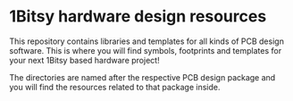 # 1Bitsy hardware design resources

This repository contains libraries and templates for all kinds of PCB design software. This is where you will find symbols, footprints and templates for your next 1Bitsy based hardware project!

The directories are named after the respective PCB design package and you will find the resources related to that package inside.

